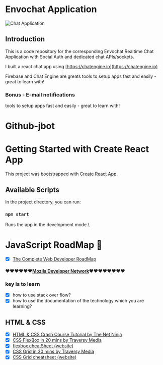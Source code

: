 # Envochat Application

![Chat Application](https://i.ibb.co/GJwyy9m/Bv9-Js3-QLOLY-HD.jpg)

## Introduction

This is a code repository for the corresponding Envochat Realtime Chat Application with Social Auth and dedicated chat APIs/sockets.

I built a react chat app using [https://chatengine.io](https://chatengine.io)

Firebase and Chat Engine are greats tools to setup apps fast and easily - great to learn with!

### Bonus - E-mail notifications

tools to setup apps fast and easily - great to learn with!



# Github-jbot

# Getting Started with Create React App

This project was bootstrapped with [Create React App](https://github.com/facebook/create-react-app).

## Available Scripts

In the project directory, you can run:

### `npm start`

Runs the app in the development mode.\
# JavaScript RoadMap :rocket:

- [x] [The Complete Web Developer RoadMap](https://medium.com/hackernoon/the-2019-web-developer-roadmap-ab89ac3c380e)

#### ❤❤❤❤❤❤[Mozila Developer Network](https://developer.mozilla.org/en-US/docs/Web/JavaScript)❤❤❤❤❤❤❤❤

### key is to learn
- [x] how to use stack over flow?
- [x] how to use the documentation of the technology which you are learning?

## HTML & CSS              
                  
- [x] [HTML & CSS Crash Course Tutorial by The Net Ninja](https://www.youtube.com/playlist?list=PL4cUxeGkcC9ivBf_eKCPIAYXWzLlPAm6G)   
- [x] [CSS FlexBox in 20 mins by Traversy Media](https://www.youtube.com/watch?v=JJSoEo8JSnc)
- [x] [flexbox cheatSheet (website)](http://flexbox.malven.co/)
- [x] [CSS Grid in 30 mins by Traversy Media](https://www.youtube.com/watch?v=jV8B24rSN5o)
- [x] [CSS Grid cheatsheet (website)](http://grid.malven.co/)
